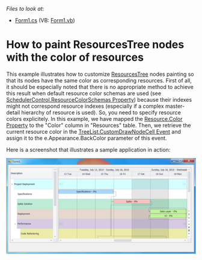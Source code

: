 <!-- default file list -->
*Files to look at*:

* [Form1.cs](./CS/Form1.cs) (VB: [Form1.vb](./VB/Form1.vb))
<!-- default file list end -->
# How to paint ResourcesTree nodes with the color of resources


<p>This example illustrates how to customize <a href="http://documentation.devexpress.com/#WindowsForms/clsDevExpressXtraSchedulerUIResourcesTreetopic"><u>ResourcesTree</u></a> nodes painting so that its nodes have the same color as corresponding resources. First of all, it should be especially noted that there is no appropriate method to achieve this result when default resource color schemas are used (see <a href="http://documentation.devexpress.com/#WindowsForms/DevExpressXtraSchedulerSchedulerControl_ResourceColorSchemastopic"><u>SchedulerControl.ResourceColorSchemas Property</u></a>) because their indexes might not correspond resource indexes (especially if a complex master-detail hierarchy of resource is used). So, you need to specify resource colors explicitely. In this example, we have mapped the <a href="http://documentation.devexpress.com/#CoreLibraries/DevExpressXtraSchedulerResource_Colortopic"><u>Resource.Color Property</u></a> to the "Color" column in "Resources" table. Then, we retrieve the current resource color in the <a href="http://documentation.devexpress.com/#WindowsForms/DevExpressXtraTreeListTreeList_CustomDrawNodeCelltopic"><u>TreeList.CustomDrawNodeCell Event</u></a> and assign it to the e.Appearance.BackColor parameter of this event.</p><p>Here is a screenshot that illustrates a sample application in action:</p><p><img src="https://raw.githubusercontent.com/DevExpress-Examples/how-to-paint-resourcestree-nodes-with-the-color-of-resources-e4185/15.2.4+/media/488b6b84-513c-42de-b07e-ad535aee45f0.png"></p>

<br/>


